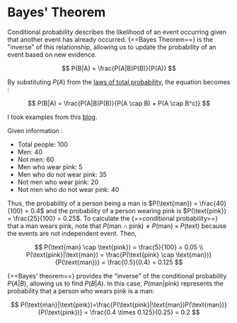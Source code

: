 # **Bayes' Theorem**

Conditional probability describes the likelihood of an event occurring given that another event has already occurred. {==Bayes Theorem==} is the "inverse" of this relationship, allowing us to update the probability of an event based on new evidence.

$$
P(B|A) = \frac{P(A|B)P(B)}{P(A)}
$$

By substituting $P(A)$ from the [laws of total probability](../total_probs/), the equation becomes :

$$
P(B|A) = \frac{P(A|B)P(B)}{P(A \cap B) + P(A \cap B^c)}
$$

I took examples from this [blog](https://www.mathsisfun.com/data/bayes-theorem.html). 

Given information :

- Total people: 100
- Men: 40
- Not men: 60
- Men who wear pink: 5
- Men who do not wear pink: 35
- Not men who wear pink: 20
- Not men who do not wear pink: 40

Thus, the probability of a person being a man is $P(\text{man}) = \frac{40}{100} = 0.4$ and the probability of a person wearing pink is $P(\text{pink}) = \frac{25}{100} = 0.25$. To calculate the {==conditional probability==} that a man wears pink, note that $P(\text{man} \cap \text{pink}) \neq P(\text{man}) \times P(\text{text})$ because the events are not independent event. Then,

$$
P(\text{man} \cap \text{pink}) = \frac{5}{100} = 0.05 \\
P(\text{pink}|\text{man}) = \frac{P(\text{pink} \cap \text{man})}{P(\text{man})} = \frac{0.5}{0.4} = 0.125
$$

{==Bayes' theorem==} provides the "inverse" of the conditional probability $P(A|B)$, allowing us to find $P(B|A)$. In this case, $P(\text{man}|\text{pink})$ represents the probability that a person who wears pink is a man:  

$$
P(\text{man}|\text{pink})=\frac{P(\text{pink}|\text{man})P(\text{man})}{P(\text{pink})} = \frac{0.4 \times 0.125}{0.25} = 0.2
$$